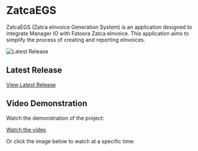 # ZatcaEGS

ZatcaEGS (Zatca eInvoice Generation System) is an application designed to integrate Manager IO with Fatoora Zatca eInvoice. This application aims to simplify the process of creating and reporting eInvoices.

![Latest Release](https://img.shields.io/github/v/release/mabaega/ZatcaEGS)

## Latest Release

[View Latest Release](https://github.com/mabaega/ZatcaEGS/releases/latest)

## Video Demonstration

Watch the demonstration of the project:

[Watch the video]([https://youtu.be/2wVFRToLTO0](https://youtu.be/9RXJMl2J9J4))

Or click the image below to watch at a specific time:

